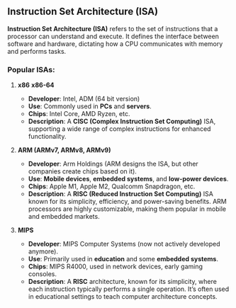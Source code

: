 ## Instruction Set Architecture (ISA)

**Instruction Set Architecture (ISA)** refers to the set of instructions that a processor can understand and execute. It defines the interface between software and hardware, dictating how a CPU communicates with memory and performs tasks.

### Popular ISAs:

1. **x86** **x86-64**
   - **Developer**: Intel, ADM (64 bit version)
   - **Use**: Commonly used in **PCs** and **servers**.
   - **Chips**: Intel Core, AMD Ryzen, etc.
   - **Description**: A **CISC (Complex Instruction Set Computing)** ISA, supporting a wide range of complex instructions for enhanced functionality.

2. **ARM (ARMv7, ARMv8, ARMv9)**
   - **Developer**: Arm Holdings (ARM designs the ISA, but other companies create chips based on it).
   - **Use**: **Mobile devices**, **embedded systems**, and **low-power devices**.
   - **Chips**: Apple M1, Apple M2, Qualcomm Snapdragon, etc.
   - **Description**: A **RISC (Reduced Instruction Set Computing)** ISA known for its simplicity, efficiency, and power-saving benefits. ARM processors are highly customizable, making them popular in mobile and embedded markets.

3. **MIPS**
   - **Developer**: MIPS Computer Systems (now not actively developed anymore).
   - **Use**: Primarily used in **education** and some **embedded systems**.
   - **Chips**: MIPS R4000, used in network devices, early gaming consoles.
   - **Description**: A **RISC** architecture, known for its simplicity, where each instruction typically performs a single operation. It’s often used in educational settings to teach computer architecture concepts.
